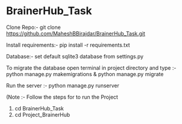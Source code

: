 # BrainerHub_Task

Clone Repo:-
git clone https://github.com/MaheshBBirajdar/BrainerHub_Task.git


Install requirements:-
pip install -r requirements.txt


Database:-
set default sqlite3 database from settings.py


To migrate the database open terminal in project directory and type :-
python manage.py makemigrations  & 
python manage.py migrate


Run the server :-
python manage.py runserver

(Note :- Follow the steps for to run the Project
 1) cd BrainerHub_Task
 2) cd Project_BrainerHub
